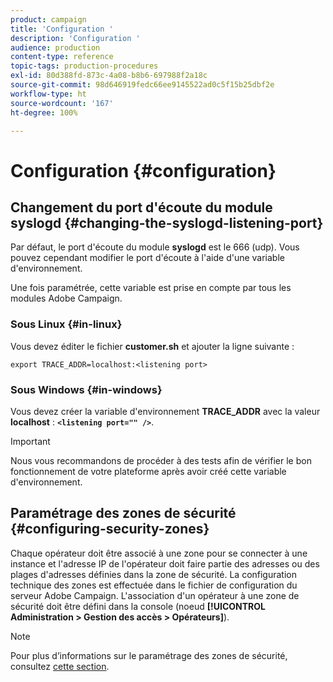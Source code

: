 ```yaml
---
product: campaign
title: 'Configuration '
description: 'Configuration '
audience: production
content-type: reference
topic-tags: production-procedures
exl-id: 80d388fd-873c-4a08-b8b6-697988f2a18c
source-git-commit: 98d646919fedc66ee9145522ad0c5f15b25dbf2e
workflow-type: ht
source-wordcount: '167'
ht-degree: 100%

---
```


# Configuration {#configuration}

## Changement du port d&#39;écoute du module syslogd {#changing-the-syslogd-listening-port}

Par défaut, le port d&#39;écoute du module **syslogd** est le 666 (udp). Vous pouvez cependant modifier le port d&#39;écoute à l&#39;aide d&#39;une variable d&#39;environnement.

Une fois paramétrée, cette variable est prise en compte par tous les modules Adobe Campaign.

### Sous Linux {#in-linux}

Vous devez éditer le fichier **customer.sh** et ajouter la ligne suivante :

```
export TRACE_ADDR=localhost:<listening port>
```

### Sous Windows {#in-windows}

Vous devez créer la variable d&#39;environnement **TRACE_ADDR** avec la valeur **localhost** : **`<listening port="" />`**.

>[!IMPORTANT]
>
>Nous vous recommandons de procéder à des tests afin de vérifier le bon fonctionnement de votre plateforme après avoir créé cette variable d&#39;environnement.

## Paramétrage des zones de sécurité {#configuring-security-zones}

Chaque opérateur doit être associé à une zone pour se connecter à une instance et l&#39;adresse IP de l&#39;opérateur doit faire partie des adresses ou des plages d&#39;adresses définies dans la zone de sécurité. La configuration technique des zones est effectuée dans le fichier de configuration du serveur Adobe Campaign. L&#39;association d&#39;un opérateur à une zone de sécurité doit être défini dans la console (noeud **[!UICONTROL Administration > Gestion des accès > Opérateurs]**).

>[!NOTE]
>
>Pour plus d’informations sur le paramétrage des zones de sécurité, consultez [cette section](../../installation/using/security-zones.md).
